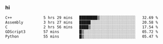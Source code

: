 ### hi  


<!--
**passer12/passer12** is a ✨ _special_ ✨ repository because its `README.md` (this file) appears on your GitHub profile.

Here are some ideas to get you started:

- 🔭 I’m currently working on ...
- 🌱 I’m currently learning ...
- 👯 I’m looking to collaborate on ...
- 🤔 I’m looking for help with ...
- 💬 Ask me about ...
- 📫 How to reach me: ...
- 😄 Pronouns: ...
- ⚡ Fun fact: ...
-->
<!--[![Top Langs](https://github-readme-stats.vercel.app/api/top-langs/?username=passer12&show_icons=true&theme=radical&count_private=true)](https://github.com/anuraghazra/github-readme-stats)-->
<!--[![Anurag's GitHub stats](https://github-readme-stats.vercel.app/api?username=passer12&show_icons=true&theme=radical&count_private=true)](https://github.com/anuraghazra/github-readme-stats)-->


<!--START_SECTION:waka-->

```txt
C++              5 hrs 29 mins   ████████▒░░░░░░░░░░░░░░░░   32.69 %
Assembly         3 hrs 27 mins   █████░░░░░░░░░░░░░░░░░░░░   20.58 %
C                2 hrs 56 mins   ████▒░░░░░░░░░░░░░░░░░░░░   17.54 %
GDScript3        57 mins         █▒░░░░░░░░░░░░░░░░░░░░░░░   05.72 %
Python           55 mins         █▒░░░░░░░░░░░░░░░░░░░░░░░   05.47 %
```

<!--END_SECTION:waka-->
